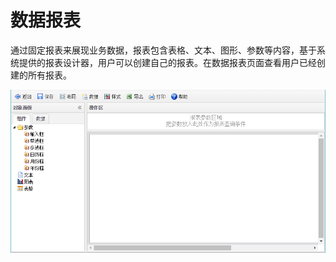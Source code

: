 # 数据报表

通过固定报表来展现业务数据，报表包含表格、文本、图形、参数等内容，基于系统提供的报表设计器，用户可以创建自己的报表。在数据报表页面查看用户已经创建的所有报表。

![](/assets/import41.png)

